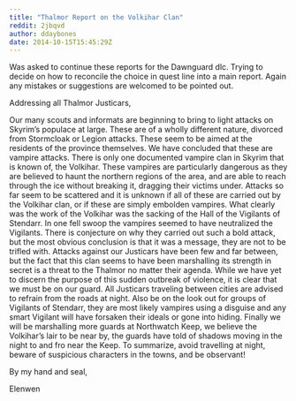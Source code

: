```yaml
---
title: "Thalmor Report on the Volkihar Clan"
reddit: 2jbqvd
author: ddaybones
date: 2014-10-15T15:45:29Z
---
```


Was asked to continue these reports for the Dawnguard dlc. Trying to decide on how to reconcile the choice in quest line into a main report. Again any mistakes or suggestions are welcomed to be pointed out.

Addressing all Thalmor Justicars,

Our many scouts and informats are beginning to bring to light attacks on Skyrim’s populace at large. These are of a wholly different nature, divorced from Stormcloak or Legion attacks. These seem to be aimed at the residents of the province themselves. We have concluded that these are vampire attacks. There is only one documented vampire clan in Skyrim that is known of, the Volkihar. These vampires are particularly dangerous as they are believed to haunt the northern regions of the area, and are able to reach through the ice without breaking it, dragging their victims under. Attacks so far seem to be scattered and it is unknown if all of these are carried out by the Volkihar clan, or if these are simply embolden vampires. What clearly was the work of the Volkihar was the sacking of the Hall of the Vigilants of Stendarr. In one fell swoop the vampires seemed to have neutralized the Vigilants. There is conjecture on why they carried out such a bold attack, but the most obvious conclusion is that it was a message, they are not to be trifled with. Attacks against our Justicars have been few and far between, but the fact that this clan seems to have been marshalling its strength in secret is a threat to the Thalmor no matter their agenda. While we have yet to discern the purpose of this sudden outbreak of violence, it is clear that we must be on our guard. All Justicars traveling between cities are advised to refrain from the roads at night. Also be on the look out for groups of Vigilants of Stendarr, they are most likely vampires using a disguise and any smart Vigilant will have forsaken their ideals or gone into hiding. Finally we will be marshalling more guards at Northwatch Keep, we believe the Volkihar’s lair to be near by, the guards have told of shadows moving in the night to and fro near the Keep. To summarize, avoid travelling at night, beware of suspicious characters in the towns, and be observant!

By my hand and seal,

Elenwen


